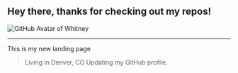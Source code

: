 ## Hey there, thanks for checking out my repos!

![GitHub Avatar of Whitney](https://user-images.githubusercontent.com/55456375/88007834-0db00500-cacc-11ea-875c-70ee4e548006.png)

---

This is my new landing page 

> Living in Denver, CO
> Updating my GitHub profile.

